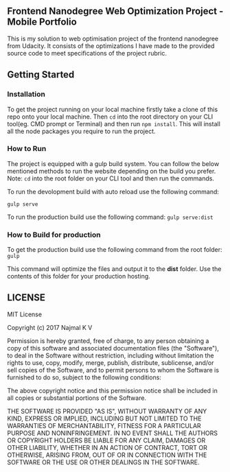 ## Frontend Nanodegree Web Optimization Project - Mobile Portfolio

This is my solution to web optimisation project of the frontend nanodegree from Udacity. It consists of the optimizations I have made to the provided source code to meet specifications of the project rubric.

## Getting Started

### Installation
To get the project running on your local machine firstly take a clone of this repo onto your local machine. Then `cd` into the root directory on your CLI tool(eg. CMD prompt or Terminal) and then run `npm install`. This will install all the node packages you require to run the project.

### How to Run

The project is equipped with a gulp build system. You can follow the below mentioned methods to run the website depending on the build you prefer. Note: `cd` into the root folder on your CLI tool and then run the commands.

To run the devolopment build with auto reload use the following command:
```
gulp serve
```

To run the production build use the following command:
```gulp serve:dist```

### How to Build for production

To get the production build use the following command from the root folder:
`gulp`

This command will optimize the files and output it to the **dist** folder. Use the contents of this folder for your production hosting.

## LICENSE

MIT License

Copyright (c) 2017 Najmal K V

Permission is hereby granted, free of charge, to any person obtaining a copy
of this software and associated documentation files (the "Software"), to deal
in the Software without restriction, including without limitation the rights
to use, copy, modify, merge, publish, distribute, sublicense, and/or sell
copies of the Software, and to permit persons to whom the Software is
furnished to do so, subject to the following conditions:

The above copyright notice and this permission notice shall be included in all
copies or substantial portions of the Software.

THE SOFTWARE IS PROVIDED "AS IS", WITHOUT WARRANTY OF ANY KIND, EXPRESS OR
IMPLIED, INCLUDING BUT NOT LIMITED TO THE WARRANTIES OF MERCHANTABILITY,
FITNESS FOR A PARTICULAR PURPOSE AND NONINFRINGEMENT. IN NO EVENT SHALL THE
AUTHORS OR COPYRIGHT HOLDERS BE LIABLE FOR ANY CLAIM, DAMAGES OR OTHER
LIABILITY, WHETHER IN AN ACTION OF CONTRACT, TORT OR OTHERWISE, ARISING FROM,
OUT OF OR IN CONNECTION WITH THE SOFTWARE OR THE USE OR OTHER DEALINGS IN THE
SOFTWARE.